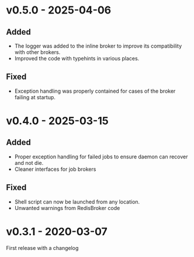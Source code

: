 v0.5.0 - 2025-04-06
===================
Added
-----
- The logger was added to the inline broker to improve its compatibility with other brokers.
- Improved the code with typehints in various places.

Fixed
-----
- Exception handling was properly contained for cases of the broker failing at startup.


v0.4.0 - 2025-03-15
===================
Added
-----
- Proper exception handling for failed jobs to ensure daemon can recover and not die.
- Cleaner interfaces for job brokers

Fixed
-----
- Shell script can now be launched from any location.
- Unwanted warnings from RedisBroker code

v0.3.1 - 2020-03-07
===================
First release with a changelog